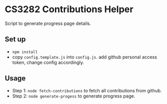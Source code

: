 # CS3282 Contributions Helper

Script to generate progress page details.

## Set up

- `npm install`
- copy `config.template.js` into `config.js`. add github personal access token, change config accordingly.

## Usage

- Step 1: `node fetch-contributions` to fetch all contributions from github.
- Step 2: `node generate-progess` to generate progress page.

